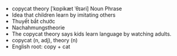 - copycat theory [ˈkɒpikæt ˈθɪəri] Noun Phrase  
- Idea that children learn by imitating others  
- Thuyết bắt chước  
- Nachahmungstheorie  
- The copycat theory says kids learn language by watching adults.  
- copycat (n, adj), theory (n)  
- English root: copy + cat